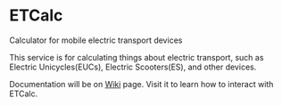 # ETCalc
Calculator for mobile electric transport devices

This service is for calculating things about electric transport, such as Electric Unicycles(EUCs), Electric Scooters(ES), and other devices. 

Documentation will be on [Wiki](https://github.com/Dynamium/ETCalc/wiki) page. Visit it to learn how to interact with ETCalc.
